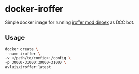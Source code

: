 # docker-iroffer

Simple docker image for running [iroffer mod dinoex][iroffer-dinoex] as DCC bot.

## Usage

```bash
docker create \
--name iroffer \
-v </path/to/config>:/config \
-p 30000-31000:30000-31000 \
avluis/iroffer:latest
```

[iroffer-dinoex]: http://iroffer.dinoex.net/
